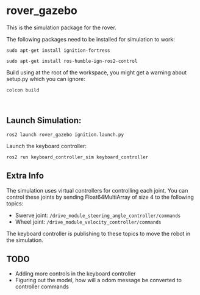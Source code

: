 # rover_gazebo

This is the simulation package for the rover. 

The following packages need to be installed for simulation to work:
```
sudo apt-get install ignition-fortress
```
```
sudo apt-get install ros-humble-ign-ros2-control
```

Build using at the root of the workspace, you might get a warning about setup.py which you can ignore:
```
colcon build
```

<br />

## Launch Simulation:
```
ros2 launch rover_gazebo ignition.launch.py
```

Launch the keyboard controller:
```
ros2 run keyboard_controller_sim keyboard_controller  
```

## Extra Info

The simulation uses virtual controllers for controlling each joint. You can control these joints by sending Float64MultiArray of size 4 to the following topics:

- Swerve joint: `/drive_module_steering_angle_controller/commands`
- Wheel joint: `/drive_module_velocity_controller/commands`

The keyboard controller is publishing to these topics to move the robot in the simulation.

## TODO

- Adding more controls in the keyboard controller
- Figuring out the model, how will a odom message be converted to controller commands